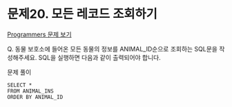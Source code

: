 # 문제20. 모든 레코드 조회하기
[Programmers 문제 보기](https://school.programmers.co.kr/learn/courses/30/lessons/59034)

Q. 동물 보호소에 들어온 모든 동물의 정보를 ANIMAL_ID순으로 조회하는 SQL문을 작성해주세요. SQL을 실행하면 다음과 같이 출력되어야 합니다.

문제 풀이
```mysql
SELECT *
FROM ANIMAL_INS
ORDER BY ANIMAL_ID
```
